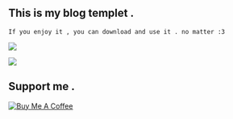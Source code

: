 ## This is my blog templet . 
```
If you enjoy it , you can download and use it . no matter :3
```
![](https://res.cloudinary.com/vinhhai/image/upload/v1568551808/kpwg0vhe3tiumkbken15.png)

![](https://res.cloudinary.com/vinhhai/image/upload/v1568967486/eny0d6b8qanehrxntt96.png)
 


## Support me . 

 [![Buy Me A Coffee](https://www.buymeacoffee.com/assets/img/custom_images/black_img.png)](https://www.buymeacoffee.com/gada121982)
